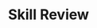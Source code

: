 ---
title: Skill Review

source:
- title: Common Core Basics
  subject: Social Studies
  chapter: 1
  toc_type: Lesson Review
  toc_number: 1.8
  pages: 60 - 65

questions:
  - number: 1
    text: 
    choice:
      - option: A
        text: 
      - option: B
        text: 
      - option: C
        text: 
      - option: D
        text: 
    answer:
      - option: B
        text: 
  - number: 2
    text: 
    choice:
      - option: A
        text: 
      - option: B
        text: 
      - option: C
        text: 
      - option: D
        text: 
    answer:
      - option: 
        text: 
  - number: 3
    text: 
    choice:
      - option: A
        text: 
      - option: B
        text: 
      - option: C
        text: 
      - option: D
        text: 
    answer:
      - option: 
        text: 
        
layout: cc_review
---